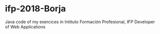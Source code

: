 # ifp-2018-Borja
Java code of my exercices in Intituto Formación Profesional, IFP
Developer of Web Applications 
